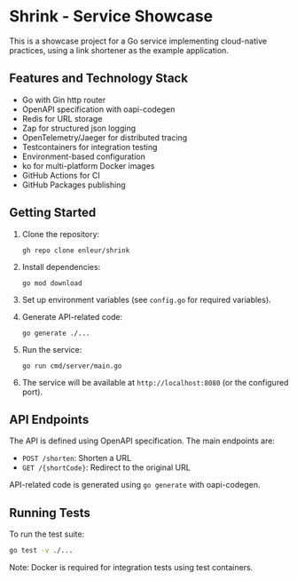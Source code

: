 # Shrink - Service Showcase

This is a showcase project for a Go service implementing cloud-native practices, using a link shortener as the example application.

## Features and Technology Stack

- Go with Gin http router
- OpenAPI specification with oapi-codegen
- Redis for URL storage
- Zap for structured json logging
- OpenTelemetry/Jaeger for distributed tracing
- Testcontainers for integration testing
- Environment-based configuration
- ko for multi-platform Docker images
- GitHub Actions for CI 
- GitHub Packages publishing


## Getting Started

1. Clone the repository:
   ```
   gh repo clone enleur/shrink
   ```

2. Install dependencies:
   ```
   go mod download
   ```

3. Set up environment variables (see `config.go` for required variables).

4. Generate API-related code:
   ```
   go generate ./...
   ```

5. Run the service:
   ```
   go run cmd/server/main.go
   ```

6. The service will be available at `http://localhost:8080` (or the configured port).

## API Endpoints

The API is defined using OpenAPI specification. The main endpoints are:

- `POST /shorten`: Shorten a URL
- `GET /{shortCode}`: Redirect to the original URL

API-related code is generated using `go generate` with oapi-codegen.

## Running Tests

To run the test suite:

```bash
go test -v ./...
```

Note: Docker is required for integration tests using test containers.